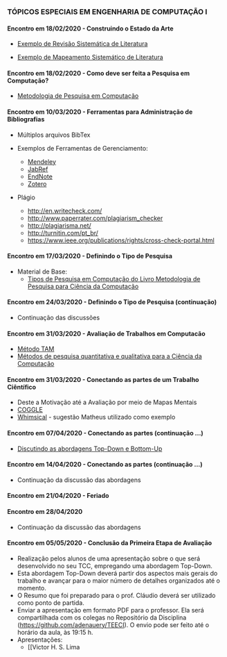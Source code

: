 ### TÓPICOS ESPECIAIS EM ENGENHARIA DE COMPUTAÇÃO I

#### Encontro em 18/02/2020 - Construindo o Estado da Arte

  * [Exemplo de Revisão Sistemática de Literatura](http://olaria.ucpel.edu.br/materiais/lib/exe/fetch.php?media=msl_qualificacao_rafael.pdf)

  * [Exemplo de Mapeamento Sistemático de Literatura](http://olaria.ucpel.edu.br/materiais/lib/exe/fetch.php?media=rsl_tese_roger.pdf)

#### Encontro em 18/02/2020 - Como deve ser feita a Pesquisa em Computação?

  * [Metodologia de Pesquisa em Computação](https://pt.slideshare.net/lndecastro/2015-metodologia-da-pesquisa-em-computao)

#### Encontro em 10/03/2020 - Ferramentas para Administração de Bibliografias
 
   * Múltiplos arquivos BibTex
   * Exemplos de Ferramentas de Gerenciamento:
     * [Mendeley](https://www.mendeley.com/)
     * [JabRef](http://www.jabref.org/)
     * [EndNote](https://clarivate.libguides.com/endnote_training/home)
     * [Zotero](https://www.zotero.org/)

  * Plágio
    * http://en.writecheck.com/
    * http://www.paperrater.com/plagiarism_checker
    * http://plagiarisma.net/
    * http://turnitin.com/pt_br/
    * https://www.ieee.org/publications/rights/cross-check-portal.html

#### Encontro em 17/03/2020 - Definindo o Tipo de Pesquisa

  * Material de Base: 
    * [Tipos de Pesquisa em Computação do Livro Metodologia de Pesquisa para Ciência da Computação](http://olaria.ucpel.edu.br/materiais/lib/exe/fetch.php?media=tipos-de-pesquisa-em-computacao.pdf)

#### Encontro em 24/03/2020 - Definindo o Tipo de Pesquisa (continuação)
  * Continuação das discussões

#### Encontro em 31/03/2020 - Avaliação de Trabalhos em Computacão
  * [Método TAM](http://olaria.ucpel.edu.br/materiais/lib/exe/fetch.php?media=avaliacao_dissertacao_rogerio_albandes.pdf)
  * [Métodos de pesquisa quantitativa e qualitativa para a Ciência da Computação](https://www.ic.unicamp.br/~wainer/papers/metod07.pdf)
  
#### Encontro em 31/03/2020 - Conectando as partes de um Trabalho Ciêntífico
  * Deste a Motivação até a Avaliação por meio de Mapas Mentais
  * [COGGLE](https://coggle.it/)
  * [Whimsical](https://whimsical.com/) - sugestão Matheus utilizado como exemplo
 
#### Encontro em 07/04/2020 - Conectando as partes (continuação ...)
  * [Discutindo as abordagens Top-Down e Bottom-Up](https://pt.wikipedia.org/wiki/Abordagem_top-down_e_bottom-up)

#### Encontro em 14/04/2020 - Conectando as partes (continuação ...)
  * Continuação da discussão das abordagens

#### Encontro em 21/04/2020 - Feriado

#### Encontro em 28/04/2020
  * Continuação da discussão das abordagens

#### Encontro em 05/05/2020 - Conclusão da Primeira Etapa de Avaliação
  * Realização pelos alunos de uma apresentação sobre o que será desenvolvido no seu TCC, empregando uma abordagem Top-Down.
  * Esta abordagem Top-Down deverá partir dos aspectos mais gerais do trabalho e avançar para o maior número de detalhes organizados até o momento.
  * O Resumo que foi preparado para o prof. Cláudio deverá ser utilizado como ponto de partida.
  * Enviar a apresentação em formato PDF para o professor. Ela será compartilhada com os colegas no Repositório da Disciplina (https://github.com/adenauery/TEECI). O envio pode ser feito até o horário da aula, às 19:15 h.
  * Apresentações:
    *  [[Victor H. S. Lima
  
